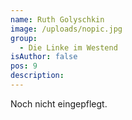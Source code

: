 ```yaml
---
name: Ruth Golyschkin
image: /uploads/nopic.jpg
group:
  - Die Linke im Westend
isAuthor: false
pos: 9
description: 
---
```


Noch nicht eingepflegt.